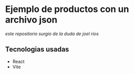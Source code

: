 # Ejemplo de productos con un archivo json

*este repositorio surgio de la duda de joel rios*

## Tecnologias usadas
- React
- Vite